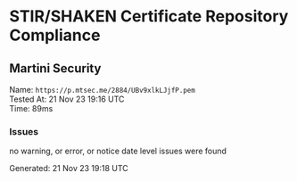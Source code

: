 # STIR/SHAKEN Certificate Repository Compliance

## Martini Security

Name: `https://p.mtsec.me/2884/UBv9xlkLJjfP.pem`\
Tested At: 21 Nov 23 19:16 UTC\
Time: 89ms

### Issues

no warning, or error, or notice date level issues were found

Generated: 21 Nov 23 19:18 UTC
